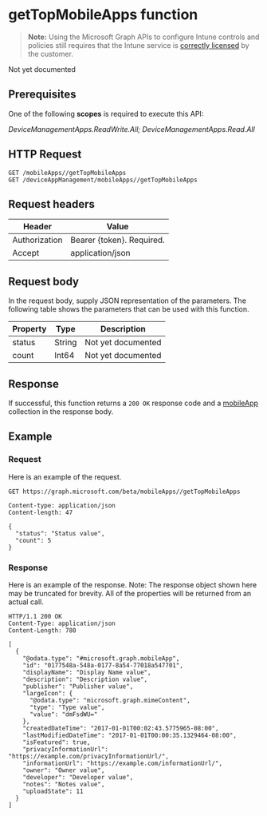﻿# getTopMobileApps function

> **Note:** Using the Microsoft Graph APIs to configure Intune controls and policies still requires that the Intune service is [correctly licensed](https://go.microsoft.com/fwlink/?linkid=839381) by the customer.

Not yet documented
## Prerequisites
One of the following **scopes** is required to execute this API:

*DeviceManagementApps.ReadWrite.All; DeviceManagementApps.Read.All*
## HTTP Request
<!-- {
  "blockType": "ignored"
}
-->
```http
GET /mobileApps//getTopMobileApps
GET /deviceAppManagement/mobileApps//getTopMobileApps
```

## Request headers
|Header|Value|
|---|---|
|Authorization|Bearer {token}. Required.|
|Accept|application/json|

## Request body
In the request body, supply JSON representation of the parameters.
The following table shows the parameters that can be used with this function.

|Property|Type|Description|
|---|---|---|
|status|String|Not yet documented|
|count|Int64|Not yet documented|



## Response
If successful, this function returns a `200 OK` response code and a [mobileApp](../resources/intune_apps_mobileapp.md) collection in the response body.

## Example
### Request
Here is an example of the request.
```http
GET https://graph.microsoft.com/beta/mobileApps//getTopMobileApps

Content-type: application/json
Content-length: 47

{
  "status": "Status value",
  "count": 5
}
```

### Response
Here is an example of the response. Note: The response object shown here may be truncated for brevity. All of the properties will be returned from an actual call.
```http
HTTP/1.1 200 OK
Content-Type: application/json
Content-Length: 780

[
  {
    "@odata.type": "#microsoft.graph.mobileApp",
    "id": "0177548a-548a-0177-8a54-77018a547701",
    "displayName": "Display Name value",
    "description": "Description value",
    "publisher": "Publisher value",
    "largeIcon": {
      "@odata.type": "microsoft.graph.mimeContent",
      "type": "Type value",
      "value": "dmFsdWU="
    },
    "createdDateTime": "2017-01-01T00:02:43.5775965-08:00",
    "lastModifiedDateTime": "2017-01-01T00:00:35.1329464-08:00",
    "isFeatured": true,
    "privacyInformationUrl": "https://example.com/privacyInformationUrl/",
    "informationUrl": "https://example.com/informationUrl/",
    "owner": "Owner value",
    "developer": "Developer value",
    "notes": "Notes value",
    "uploadState": 11
  }
]
```



